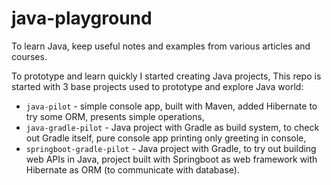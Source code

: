 # java-playground
To learn Java, keep useful notes and examples from various articles and courses.

To prototype and learn quickly I started creating Java projects, This repo is started with 3 base projects used to prototype and explore Java world:
- `java-pilot` - simple console app, built with Maven, added Hibernate to try some ORM, presents simple operations,
- `java-gradle-pilot` - Java project with Gradle as build system, to check out Gradle itself, pure console app printing only greeting in console,
- `springboot-gradle-pilot` - Java project with Gradle, to try out building web APIs in Java, project built with Springboot as web framework with Hibernate as ORM (to communicate with database).